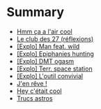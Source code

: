 # Summary

* [Hmm ça a l'air cool](README.md)
* [Le club des 27 \(réflexions\)](004-club-27.md)
* [\[Explo\] Man feat. wild](exploration-forets-hommes-ville.md)
* [\[Explo\] Epiphanies hunting](exploration-oracle.md)
* [\[Explo\]  DMT ogasm](exploration-tantra.md)
* [\[Explo\]  Terr. space station](exploration-foo-food.md)
* [\[Explo\] L'outil convivial](exploration-welcome-home.md)
* [J'en rêve !](012-idees.md)
* [Hey c'était cool](003-was-cool.md)
* [Trucs astros](007-esoterique.md)

